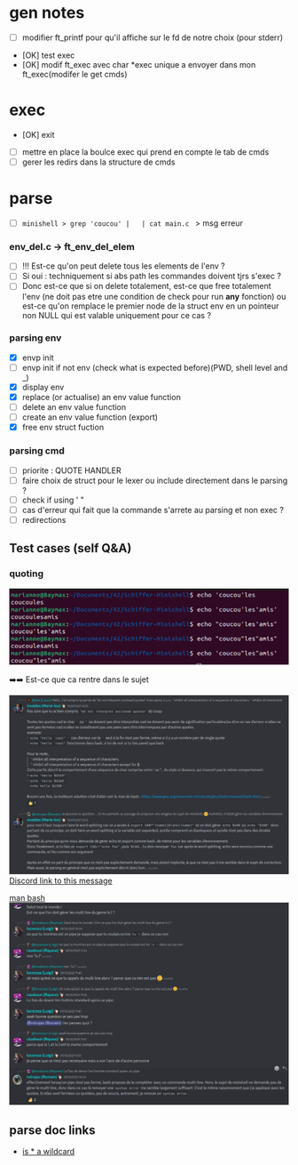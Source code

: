 # gen notes
- [ ] modifier ft_printf pour qu'il affiche sur le fd de notre choix (pour stderr)
- [OK] test exec 
- [OK] modif ft_exec avec char *exec unique a envoyer dans mon ft_exec(modifer le get cmds)

# exec
- [OK] exit
- [ ] mettre en place la boulce exec qui prend en compte le tab de cmds
- [ ] gerer les redirs dans la structure de cmds

# parse
- [ ] ``minishell > grep 'coucou' |   | cat main.c `` > msg erreur
### env_del.c -> ft_env_del_elem
- [ ] !!! Est-ce qu'on peut delete tous les elements de l'env ?
- [ ] Si oui : techniquement si abs path les commandes doivent tjrs s'exec ?
- [ ] Donc est-ce que si on delete totalement, est-ce que free totalement l'env (ne doit pas etre une condition de check pour run __any__ fonction) ou est-ce qu'on remplace le premier node de la struct env en un pointeur non NULL qui est valable uniquement pour ce cas ? 
### parsing env
- [x] envp init
- [ ] envp init if not env (check what is expected before)(PWD, shell level and _)
- [x] display env
- [x] replace (or actualise) an env value function
- [ ] delete an env value function
- [ ] create an env value function (export)
- [x] free env struct fuction
### parsing cmd
- [ ] priorite : QUOTE HANDLER
- [ ] faire choix de struct pour le lexer ou include directement dans le parsing ?
- [ ] check if using ' "
- [ ] cas d'erreur qui fait que la commande s'arrete au parsing et non exec ?
- [ ] redirections

## Test cases (self Q&A)
### quoting
![quoting behaviour](readme_pic/quoting_1.png)

:arrow_right::arrow_right: Est-ce que ca rentre dans le sujet

![Possible answer](readme_pic/explain_1.png)
[Discord link to this message](https://discord.com/channels/774300457157918772/785407549725736971/886914406712238121)

[man bash](https://www.gnu.org/savannah-checkouts/gnu/bash/manual/bash.html)
![discord answers](readme_pic/parsing_note_1.png)

## parse doc links
- [is * a wildcard](https://hbctraining.github.io/Intro-to-shell-flipped/lessons/02_wildcards_shortcuts.html#:~:text=The%20Shell%20(bash)%20considers%20an,the%20most%20for%20our%20exercises.)